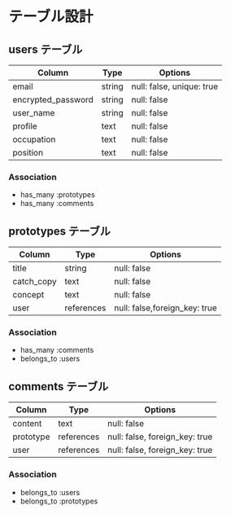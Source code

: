 # テーブル設計

## users テーブル

| Column             | Type   | Options                  |
| ------------------ | ------ | ------------------------ |
| email              | string | null: false, unique: true|
| encrypted_password | string | null: false              |
| user_name          | string | null: false              |
| profile            | text   | null: false              |
| occupation         | text   | null: false              |
| position           | text   | null: false              |

### Association

- has_many :prototypes
- has_many :comments  

## prototypes テーブル

| Column     | Type       | Options                       |
| ---------- | ---------- | ----------------------------- |
| title      | string     | null: false                   |
| catch_copy | text       | null: false                   |
| concept    | text       | null: false                   |
| user       | references | null: false,foreign_key: true |

### Association

- has_many :comments
- belongs_to :users  



## comments テーブル

| Column    | Type         | Options                        |
| --------- | ------------ | ------------------------------ |
| content   | text         | null: false                    |
| prototype | references   | null: false, foreign_key: true |
| user      | references   | null: false, foreign_key: true |


### Association

- belongs_to :users
- belongs_to :prototypes
